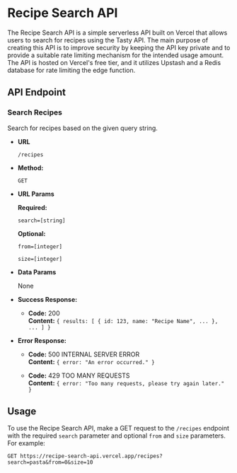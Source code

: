 # Recipe Search API

The Recipe Search API is a simple serverless API built on Vercel that allows users to search for recipes using the Tasty API. The main purpose of creating this API is to improve security by keeping the API key private and to provide a suitable rate limiting mechanism for the intended usage amount. The API is hosted on Vercel's free tier, and it utilizes Upstash and a Redis database for rate limiting the edge function.

## API Endpoint

### Search Recipes

Search for recipes based on the given query string.

* **URL**

  `/recipes`

* **Method:**

  `GET`
  
*  **URL Params**

   **Required:**
 
   `search=[string]`
   
   **Optional:**
   
   `from=[integer]`
   
   `size=[integer]`

* **Data Params**

  None

* **Success Response:**

  * **Code:** 200 <br />
    **Content:** `{ results: [ { id: 123, name: "Recipe Name", ... }, ... ] }`

* **Error Response:**

  * **Code:** 500 INTERNAL SERVER ERROR <br />
    **Content:** `{ error: "An error occurred." }`

  * **Code:** 429 TOO MANY REQUESTS <br />
    **Content:** `{ error: "Too many requests, please try again later." }`

## Usage

To use the Recipe Search API, make a GET request to the `/recipes` endpoint with the required `search` parameter and optional `from` and `size` parameters. For example:

```http
GET https://recipe-search-api.vercel.app/recipes?search=pasta&from=0&size=10